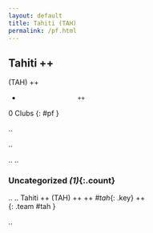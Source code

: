 ```yaml
---
layout: default
title: Tahiti (TAH)
permalink: /pf.html
---
```



## Tahiti   ++
(TAH)  ++
-                     ++
0 Clubs
{: #pf }


.. 




.. 




.. 
.. 


### Uncategorized _(1)_{:.count}


..
..
Tahiti  ++
 (TAH) ++
 ++
_#tah_{: .key} ++
<br>
{: .team #tah }




.. 
 
